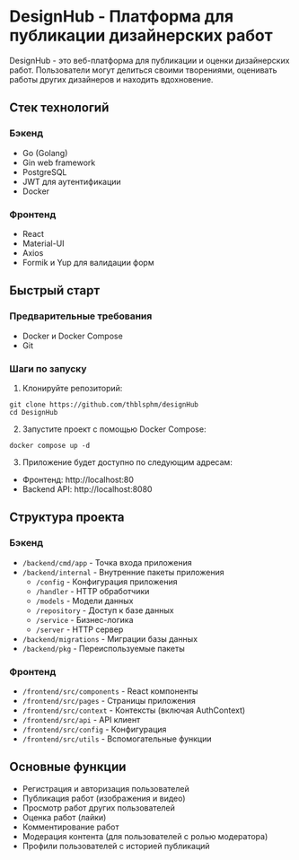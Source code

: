 # DesignHub - Платформа для публикации дизайнерских работ

DesignHub - это веб-платформа для публикации и оценки дизайнерских работ. Пользователи могут делиться своими творениями, оценивать работы других дизайнеров и находить вдохновение.

## Стек технологий

### Бэкенд
- Go (Golang)
- Gin web framework
- PostgreSQL
- JWT для аутентификации
- Docker

### Фронтенд
- React
- Material-UI
- Axios
- Formik и Yup для валидации форм

## Быстрый старт

### Предварительные требования
- Docker и Docker Compose
- Git

### Шаги по запуску

1. Клонируйте репозиторий:
```
git clone https://github.com/thblsphm/designHub
cd DesignHub
```

2. Запустите проект с помощью Docker Compose:
```
docker compose up -d
```

3. Приложение будет доступно по следующим адресам:
- Фронтенд: http://localhost:80
- Backend API: http://localhost:8080

## Структура проекта

### Бэкенд
- `/backend/cmd/app` - Точка входа приложения
- `/backend/internal` - Внутренние пакеты приложения
  - `/config` - Конфигурация приложения
  - `/handler` - HTTP обработчики
  - `/models` - Модели данных
  - `/repository` - Доступ к базе данных
  - `/service` - Бизнес-логика
  - `/server` - HTTP сервер
- `/backend/migrations` - Миграции базы данных
- `/backend/pkg` - Переиспользуемые пакеты

### Фронтенд
- `/frontend/src/components` - React компоненты
- `/frontend/src/pages` - Страницы приложения
- `/frontend/src/context` - Контексты (включая AuthContext)
- `/frontend/src/api` - API клиент
- `/frontend/src/config` - Конфигурация
- `/frontend/src/utils` - Вспомогательные функции

## Основные функции

- Регистрация и авторизация пользователей
- Публикация работ (изображения и видео)
- Просмотр работ других пользователей
- Оценка работ (лайки)
- Комментирование работ
- Модерация контента (для пользователей с ролью модератора)
- Профили пользователей с историей публикаций

